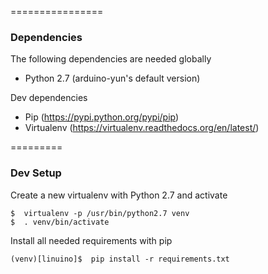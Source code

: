 ================
### Dependencies
The following dependencies are needed globally

* Python 2.7 (arduino-yun's default version)

Dev dependencies
* Pip (https://pypi.python.org/pypi/pip)
* Virtualenv (https://virtualenv.readthedocs.org/en/latest/)



=========
### Dev Setup

Create a new virtualenv with Python 2.7 and activate
```Shell
$  virtualenv -p /usr/bin/python2.7 venv
$  . venv/bin/activate
```

Install all needed requirements with pip
```Shell
(venv)[linuino]$  pip install -r requirements.txt
```
